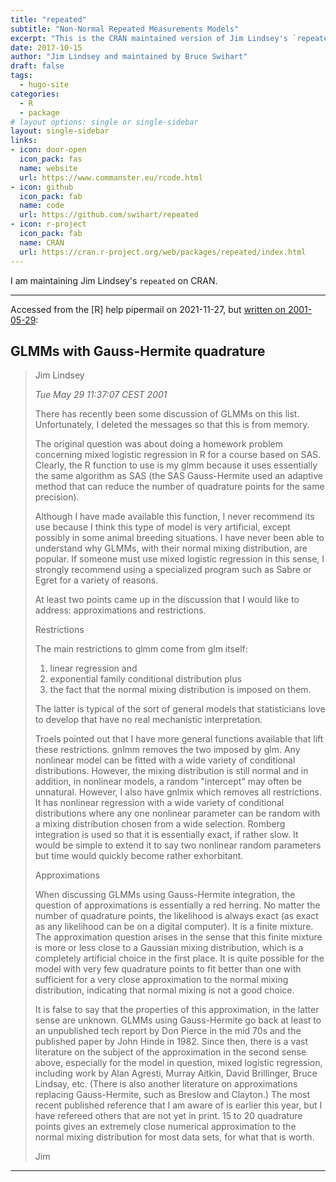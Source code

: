 ```yaml
---
title: "repeated"
subtitle: "Non-Normal Repeated Measurements Models"
excerpt: "This is the CRAN maintained version of Jim Lindsey's `repeated`."
date: 2017-10-15
author: "Jim Lindsey and maintained by Bruce Swihart"
draft: false
tags:
  - hugo-site
categories:
  - R
  - package
# layout options: single or single-sidebar
layout: single-sidebar
links:
- icon: door-open
  icon_pack: fas
  name: website
  url: https://www.commanster.eu/rcode.html
- icon: github
  icon_pack: fab
  name: code
  url: https://github.com/swihart/repeated
- icon: r-project
  icon_pack: fab
  name: CRAN
  url: https://cran.r-project.org/web/packages/repeated/index.html
---
```


I am maintaining Jim Lindsey's `repeated` on CRAN. 

---


Accessed from the [R] help pipermail on 2021-11-27, but [written on 2001-05-29](https://stat.ethz.ch/pipermail/r-help/2001-May/013037.html):

## GLMMs with Gauss-Hermite quadrature

> Jim Lindsey
>
> *Tue May 29 11:37:07 CEST 2001*
>
> There has recently been some discussion of GLMMs on this list.
> Unfortunately, I deleted the messages so that this is from memory.
>
> The original question was about doing a homework problem concerning
> mixed logistic regression in R for a course based on SAS. Clearly, the
> R function to use is my glmm because it uses essentially the same
> algorithm as SAS (the SAS Gauss-Hermite used an adaptive method that
> can reduce the number of quadrature points for the same precision).
>
> Although I have made available this function, I never recommend its
> use because I think this type of model is very artificial, except
> possibly in some animal breeding situations. I have never been able to
> understand why GLMMs, with their normal mixing distribution, are
> popular. If someone must use mixed logistic regression in this sense,
> I strongly recommend using a specialized program such as Sabre or
> Egret for a variety of reasons.
>
> At least two points came up in the discussion that I would like to
> address: approximations and restrictions.
>
> Restrictions
>
> The main restrictions to glmm come from glm itself: 
>
>  1) linear regression and 
>  2) exponential family conditional distribution plus 
>  3) the fact that the normal mixing distribution is imposed on them.
>
> The latter is typical of the sort of general models that statisticians
> love to develop that have no real mechanistic interpretation.
> 
> Troels pointed out that I have more general functions available that
> lift these restrictions. gnlmm removes the two imposed by glm. Any
> nonlinear model can be fitted with a wide variety of conditional
> distributions. However, the mixing distribution is still normal and in
> addition, in nonlinear models, a random "intercept" may often be
> unnatural. However, I also have gnlmix which removes all restrictions.
> It has nonlinear regression with a wide variety of conditional
> distributions where any one nonlinear parameter can be random with a
> mixing distribution chosen from a wide selection. Romberg integration is
> used so that it is essentially exact, if rather slow. It would be
> simple to extend it to say two nonlinear random parameters but time
> would quickly become rather exhorbitant.
> 
> Approximations
> 
> When discussing GLMMs using Gauss-Hermite integration, the question of
> approximations is essentially a red herring. No matter the number of
> quadrature points, the likelihood is always exact (as exact as any
> likelihood can be on a digital computer). It is a finite mixture. The
> approximation question arises in the sense that this finite mixture is
> more or less close to a Gaussian mixing distribution, which is a
> completely artificial choice in the first place. It is quite possible
> for the model with very few quadrature points to fit better than one
> with sufficient for a very close approximation to the normal mixing
> distribution, indicating that normal mixing is not a good choice.
> 
> It is false to say that the properties of this approximation, in the
> latter sense are unknown. GLMMs using Gauss-Hermite go back at least
> to an unpublished tech report by Don Pierce in the mid 70s and the
> published paper by John Hinde in 1982. Since then, there is a vast
> literature on the subject of the approximation in the second sense
> above, especially for the model in question, mixed logistic
> regression, including work by Alan Agresti, Murray Aitkin, David
> Brillinger, Bruce Lindsay, etc.  (There is also another literature on
> approximations replacing Gauss-Hermite, such as Breslow and Clayton.)
> The most recent published reference that I am aware of is earlier this
> year, but I have refereed others that are not yet in print. 15 to 20
> quadrature points gives an extremely close numerical approximation to
> the normal mixing distribution for most data sets, for what that is
> worth.
>
>   Jim



---
